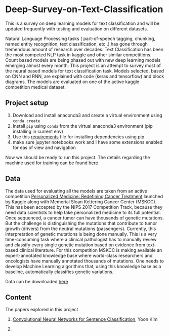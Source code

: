 # Deep-Survey-on-Text-Classification

This is a survey on deep learning models for text classification and will be updated frequently with testing and evaluation on different datasets.


Natural Language Processing tasks ( part-of-speech tagging, chunking, named entity recognition, text classification, etc .) has gone through tremendous amount of research over decades. Text Classification has been the most competed NLP task in kaggle and other similar competitions. Count based models are being phased out with new deep learning models emerging almost every month. This project is an attempt to survey most of the neural based models for text classification task. Models selected, based on CNN and RNN, are explained with code (keras and tensorflow) and block diagrams. The models are evaluated on one of the active kaggle competition medical dataset.


## Project setup

1. Download and install anaconda3 and create a virtual environment using `conda create`
2. Install `pip` using `conda` from the virtual anaconda3 environment (pip installing in current env)
3. Use this [requirements](https://github.com/bicepjai/Deep-Survey-Text-Classification/blob/master/requirements.txt) file for installing dependencies using pip
4. make sure jupyter notebooks work and I have some extensions enabled for eas of view and navigation

Now we should be ready to run this project. The details regarding the machine used for training can be found [here](https://bicepjai.github.io/machine-learning/2015/05/25/machine-learning-rig.html)

## Data

The data used for evaluating all the models are taken from an active competition [Personalized Medicine: Redefining Cancer Treatment](https://www.kaggle.com/c/msk-redefining-cancer-treatment) launched by Kaggle along with Memorial Sloan Kettering Cancer Center (MSKCC). This has been accepted by the NIPS 2017 Competition Track, because they need data scientists to help take personalized medicine to its full potential. Once sequenced, a cancer tumor can have thousands of genetic mutations. But the challenge is distinguishing the mutations that contribute to tumor growth (drivers) from the neutral mutations (passengers). Currently, this interpretation of genetic mutations is being done manually. This is a very time-consuming task where a clinical pathologist has to manually review and classify every single genetic mutation based on evidence from text-based clinical literature. For this competition MSKCC is making available an expert-annotated knowledge base where world-class researchers and oncologists have manually annotated thousands of mutations. One needs to develop Machine Learning algorithms that, using this knowledge base as a baseline, automatically classifies genetic variations.

Data can be downloaded [here](https://www.kaggle.com/c/msk-redefining-cancer-treatment/data)

## Content

The papers explored in this  project

1. [Convolutional Neural Networks for Sentence Classification](https://github.com/bicepjai/Deep-Survey-Text-Classification/tree/master/deep_models/paper_1_cnn_modelling_sentences), Yoon Kim

2.
